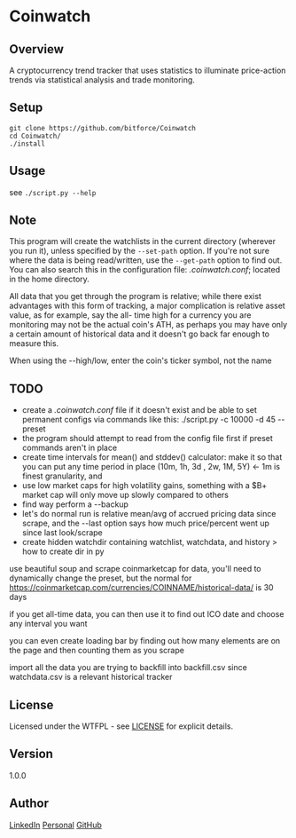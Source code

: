 # Coinwatch

Overview
---
A cryptocurrency trend tracker that uses statistics to illuminate price-action 
trends via statistical analysis and trade monitoring.

Setup
---
```
git clone https://github.com/bitforce/Coinwatch
cd Coinwatch/
./install
```

Usage
---
see `./script.py --help`

Note
---
This program will create the watchlists in the current directory (wherever you run it), unless 
specified by the `--set-path` option. If you're not sure where the data is being read/written, 
use the `--get-path` option to find out. You can also search this in the configuration file: 
_.coinwatch.conf_; located in the home directory.

All data that you get through the program is relative; while there exist advantages with this 
form of tracking, a major complication is relative asset value, as for example, say the all-
time high for a currency you are monitoring may not be the actual coin's ATH, as perhaps you 
may have only a certain amount of historical data and it doesn't go back far enough to 
measure this.

When using the --high/low, enter the coin's ticker symbol, not the name


TODO
---
- create a _.coinwatch.conf_ file if it doesn't exist and be able to set permanent configs
 via commands like this: ./script.py -c 10000 -d 45 --preset
- the program should attempt to read from the config file first if preset commands aren't 
 in place
- create time intervals for mean() and stddev() calculator: make it so that you can put 
 any time period in place (10m, 1h, 3d , 2w, 1M, 5Y) <- 1m is finest granularity, and 
- use low market caps for high volatility gains, something with a $B+ market cap will 
 only move up slowly compared to others
- find way perform a --backup
- let's do normal run is relative mean/avg of accrued pricing data since scrape, and the
 --last option says how much price/percent went up since last look/scrape
- create hidden watchdir containing watchlist, watchdata, and history > how to create dir in py
 
use beautiful soup and scrape coinmarketcap for data, you'll need to dynamically
change the preset, but the normal for
https://coinmarketcap.com/currencies/COINNAME/historical-data/
is 30 days

if you get all-time data, you can then use it to find out ICO date and choose
any interval you want

you can even create loading bar by finding out how many elements are on the page and
then counting them as you scrape

import all the data you are trying to backfill into backfill.csv since watchdata.csv is
a relevant historical tracker

License
---
Licensed under the WTFPL - see [LICENSE](./doc/LICENSE) for explicit details.

Version
---
1.0.0

Author
---
[LinkedIn](https://www.linkedin.com/in/brandonjohnsonxyz/)
[Personal](https://brandonjohnson.life)
[GitHub](https://github.com/bitforce)

